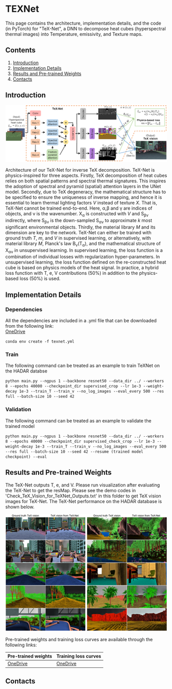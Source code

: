 # TEXNet
This page contains the architecture, implementation details, and the code (in PyTorch) for "TeX-Net", a DNN to decompose heat cubes (hyperspectral thermal images) into Temperature, emissivity, and Texture maps.

## Contents

1. [Introduction](#introduction)
2. [Implementation Details](#Implementation-Details)
3. [Results and Pre-trained Weights](#Results-and-Pre-trained-Weights)
4. [Contacts](#contacts)

## Introduction

<p align="center">
  <img src="https://github.com/FanglinBao/HADAR/blob/main/TeXNet/TeXNet.png" />
</p>

Architecture of our TeX-Net for inverse TeX decomposition. TeX-Net is physics-inspired for three aspects. Firstly, TeX decomposition of heat cubes relies on both spatial patterns and spectral thermal signatures. This inspires the adoption of spectral and pyramid (spatial) attention layers in the UNet model. Secondly, due to TeX degeneracy, the mathematical structure has to be specified to ensure the uniqueness of inverse mapping, and hence it is essential to learn thermal lighting factors $V$ instead of texture <em>X</em>. That is, TeX-Net cannot be trained end-to-end. Here, α,β and γ are indices of objects, and ν is the wavenumber. X<sub>α</sub> is constructed with <em>V</em> and S<sub>βν</sub> indirectly, where S<sub>βν</sub> is the down-sampled S<sub>αν</sub> to approximate <em>k</em> most significant environmental objects. Thirdly, the material library <em>M</em> and its dimension are key to the network. TeX-Net can either be trained with ground truth <em>T</em>, <em>m</em>, and <em>V</em> in supervised learning, or alternatively, with material library <em>M</em>, Planck's law B<sub>ν</sub>(T<sub>α</sub>), and the mathematical structure of X<sub>αν</sub> in unsupervised learning. In supervised learning, the loss function is a combination of individual losses with regularization hyper-parameters. In unsupervised learning, the loss function defined on the re-constructed heat cube is based on physics models of the heat signal. In practice, a hybrid loss function with T, e, V contributions (50%) in addition to the physics-based loss (50%) is used.

## Implementation Details

### Dependencies
All the dependencies are included in a .yml file that can be downloaded from the following link:<br />
[OneDrive](https://purdue0-my.sharepoint.com/:u:/g/personal/sjape_purdue_edu/EfY-p4JvzfxJtVGYUKba0FMBZZwZCEPrXpAud05nsuo-pg?e=v0JgaQ)

```
conda env create -f texnet.yml
```

### Train
The following command can be treated as an example to train TeXNet on the HADAR databse

```
python main.py --ngpus 1 --backbone resnet50 --data_dir ../ --workers 8 --epochs 40000 --checkpoint_dir supervised_crop --lr 1e-3 --weight-decay 1e-3 --train_T --train_v --no_log_images --eval_every 500 --res full --batch-size 10 --seed 42
```

### Validation
The following command can be treated as an example to validate the trained model

```
python main.py --ngpus 1 --backbone resnet50 --data_dir ../ --workers 8 --epochs 40000 --checkpoint_dir supervised_check_crop --lr 1e-3 --weight-decay 1e-3 --train_T --train_v --no_log_images --eval_every 500 --res full --batch-size 10 --seed 42 --resume (trained model checkpoint) --eval
```

## Results and Pre-trained Weights

The TeX-Net outputs T, e, and V. Please run visualization after evaluating the TeX-Net to get the resMap. Please see the demo codes in 'Check_TeX_Vision_for_TeXNet_Outputs.txt' in this folder to get TeX vision images for TeX-Net. The TeX-Net performance on the HADAR database is shown below.

<p align="center">
  <img src="https://github.com/FanglinBao/HADAR/blob/main/TeXNet/Fig3.png" />
</p>

Pre-trained weights and training loss curves are available through the following links:<br />

| Pre-trained weights |  Training loss curves |
|---|---|
|[OneDrive](https://purdue0-my.sharepoint.com/:f:/g/personal/sjape_purdue_edu/Ei3BWYRaU3BFt7e6C1YDu2MByBIb3_3WA96FuR2bXWgoyg?e=gF28b4)|[OneDrive](https://purdue0-my.sharepoint.com/:f:/g/personal/sjape_purdue_edu/Ei3BWYRaU3BFt7e6C1YDu2MByBIb3_3WA96FuR2bXWgoyg?e=gF28b4)|

## Contacts
